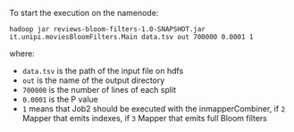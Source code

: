 To start the execution on the namenode:

``` 
hadoop jar reviews-bloom-filters-1.0-SNAPSHOT.jar it.unipi.moviesBloomFilters.Main data.tsv out 700000 0.0001 1
``` 

where:
- `data.tsv` is the path of the input file on hdfs
- `out` is the name of the output directory
- `700000` is the number of lines of each split
- `0.0001` is the P value
- `1` means that Job2 should be executed with the inmapperCombiner, if `2` Mapper that emits indexes, if `3` Mapper that emits full Bloom filters